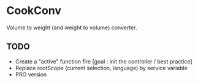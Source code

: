 # CookConv
Volume to weight (and weight to volume) converter.

## TODO
- Create a "active" function fire [goal : init the controller / best practice]
- Replace rootScope (current selection, language) by service variable
- PRO version
